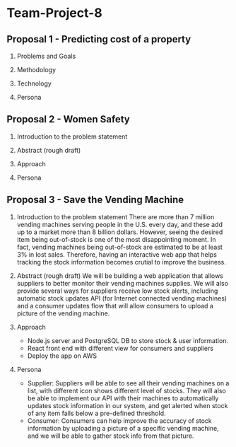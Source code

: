 # Team-Project-8

## Proposal 1 - Predicting cost of a property
1. Problems and Goals

2. Methodology

3. Technology

4. Persona



## Proposal 2 - Women Safety
1. Introduction to the problem statement

2. Abstract (rough draft)

3. Approach

4. Persona



## Proposal 3 - Save the Vending Machine

1. Introduction to the problem statement
        There are more than 7 million vending machines serving people in the U.S.
    every day, and these add up to a market more than 8 billion dollars. However,
    seeing the desired item being out-of-stock is one of the most disappointing
    moment. In fact, vending machines being out-of-stock are estimated to be at
    least 3% in lost sales. Therefore, having an interactive web app that helps
    tracking the stock information becomes crutial to improve the business.

2. Abstract (rough draft)
        We will be building a web application that allows suppliers to better
    monitor their vending machines supplies. We will also provide several ways
    for suppliers receive low stock alerts, including automatic stock updates
    API (for Internet connected vending machines) and a consumer updates flow
    that will allow consumers to upload a picture of the vending machine.

3. Approach
    * Node.js server and PostgreSQL DB to store stock & user information.
    * React front end with different view for consumers and suppliers
    * Deploy the app on AWS


4. Persona
    - Supplier: Suppliers will be able to see all their vending machines on a
                list, with different icon shows different level of stocks. They
                will also be able to implement our API with their machines to
                automatically updates stock information in our system, and get
                alerted when stock of any item falls below a pre-defined
                threshold.
    - Consumer: Consumers can help improve the accuracy of stock information
                by uploading a picture of a specific vending machine, and we
                will be able to gather stock info from that picture.


